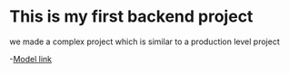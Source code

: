 # This is my first backend project

we made a complex project which is similar to a production level project

-[Model link](https://app.eraser.io/workspace/YtPqZ1VogxGy1jzIDkzj)